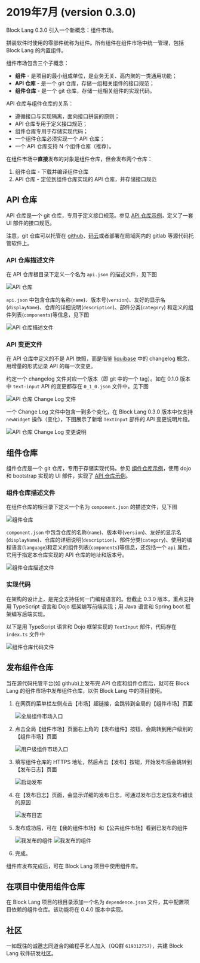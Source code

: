# 2019年7月 (version 0.3.0)

Block Lang 0.3.0 引入一个新概念：组件市场。

拼装软件时使用的零部件统称为组件。所有组件在组件市场中统一管理，包括 Block Lang 的内置组件。

组件市场包含三个子概念：

* **组件** - 是项目的最小组成单位，是业务无关、高内聚的一类通用功能；
* **API 仓库** - 是一个 git 仓库，存储一组相关组件的接口规范；
* **组件仓库** - 是一个 git 仓库，存储一组相关组件的实现代码。

API 仓库与组件仓库的关系：

* 遵循接口与实现隔离，面向接口拼装的原则；
* API 仓库专用于定义接口规范；
* 组件仓库专用于存储实现代码；
* 一个组件仓库必须实现一个 API 仓库；
* 一个 API 仓库支持 N 个组件仓库（推荐）。

在组件市场中**直接**发布的对象是组件仓库，但会发布两个仓库：

1. 组件仓库 - 下载并编译组件仓库
2. API 仓库 - 定位到组件仓库实现的 API 仓库，并存储接口规范

## API 仓库

API 仓库是一个 git 仓库，专用于定义接口规范。参见 [API 仓库示例](https://github.com/blocklang/api-widgets-bootstrap)，定义了一套 UI 部件的接口规范。

注意，git 仓库可以托管在 [github](https://github.com/)、[码云](https://gitee.com/)或者部署在局域网内的 gitlab 等源代码托管软件上。

### API 仓库描述文件

在 API 仓库根目录下定义一个名为 `api.json` 的描述文件，见下图

![API 仓库](images/0_3_0/ApiRepo.png)

`api.json` 中包含仓库的名称(`name`)、版本号(`version`)、友好的显示名(`displayName`)、仓库的详细说明(`description`)、部件分类(`category`) 和定义的组件列表(`components`)等信息，见下图

![API 仓库描述文件](images/0_3_0/ApiRepoApiJson.png)

### API 变更文件

在 API 仓库中定义的不是 API 快照，而是借鉴 [liquibase](http://www.liquibase.org/) 中的 changelog 概念，用增量的形式记录 API 的每一次变更。

约定一个 changelog 文件对应一个版本（即 git 中的一个 tag）。如在 0.1.0 版本中 `text-input` API 的变更都存在 `0_1_0.json` 文件中。见下图

![API 仓库 Change Log 文件](images/0_3_0/ApiRepoChangeLogFile.png)

一个 Change Log 文件中包含一到多个变化，在 Block Lang 0.3.0 版本中仅支持 `newWidget` 操作（变化），下图展示了新增 `TextInput` 部件的 API 变更说明片段。

![API 仓库 Change Log 变更说明](images/0_3_0/ApiRepoChangeLog.png)

## 组件仓库

组件仓库是一个 git 仓库，专用于存储实现代码。参见 [组件仓库示例](https://github.com/blocklang/widgets-bootstrap)，使用 dojo 和 bootstrap 实现的 UI 部件，实现了 [API 仓库示例](https://github.com/blocklang/api-widgets-bootstrap)。

### 组件仓库描述文件

在组件仓库的根目录下定义一个名为 `component.json` 的描述文件，见下图

![组件仓库](images/0_3_0/ComponentRepo.png)

`component.json` 中包含仓库的名称(`name`)、版本号(`version`)、友好的显示名(`displayName`)、仓库的详细说明(`description`)、部件分类(`category`)、使用的编程语言(`language`)和定义的组件列表(`components`)等信息，还包括一个 `api` 属性，它用于指定本仓库实现的 API 仓库的地址和版本号。

![组件仓库描述文件](images/0_3_0/ComponentRepoComponentJson.png)

### 实现代码

在架构的设计上，是完全支持任何一门编程语言的。但截止 0.3.0 版本，重点支持用 TypeScript 语言和 Dojo 框架编写前端实现；用 Java 语言和 Spring boot 框架编写后端实现。

以下是用 TypeScript 语言和 Dojo 框架实现的 `TextInput` 部件，代码存在 `index.ts` 文件中

![组件仓库代码文件](images/0_3_0/ComponentRepoCodeFile.png)

## 发布组件仓库

当在源代码托管平台(如 github)上发布完 API 仓库和组件仓库后，就可在 Block Lang 的组件市场中发布组件仓库，以供 Block Lang 中的项目使用。

1. 在网页的菜单栏左侧点击【市场】超链接，会跳转到全局的【组件市场】页面

   ![全局组件市场入口](images/0_3_0/HeaderMarketplace.png)

2. 点击全局【组件市场】页面右上角的【发布组件】按钮，会跳转到用户级别的【组件市场】页面

   ![用户级组件市场入口](images/0_3_0/ViewMarketplace.png)

3. 填写组件仓库的 HTTPS 地址，然后点击【发布】按钮，开始发布后会跳转到【发布日志】页面

   ![启动发布](images/0_3_0/MarketplaceToPublish.png)

4. 在【发布日志】页面，会显示详细的发布日志，可通过发布日志定位发布错误的原因

   ![发布日志](images/0_3_0/MarketplacePublishLog.png)

5. 发布成功后，可在【我的组件市场】和【公共组件市场】看到已发布的组件

   ![我发布的组件](images/0_3_0/MarketplaceUserComponentRepos.png)
   ![我发布的组件](images/0_3_0/MarketplaceComponentRepos.png)

6. 完成。

组件库发布完成后，可在 Block Lang 项目中使用组件库。

## 在项目中使用组件仓库

在 Block Lang 项目的根目录添加一个名为 `dependence.json` 文件，其中配置项目依赖的组件仓库。该功能将在 0.4.0 版本中实现。

## 社区

一如既往的诚邀志同道合的编程手艺人加入（QQ群 `619312757`），共建 Block Lang 软件研发社区。
